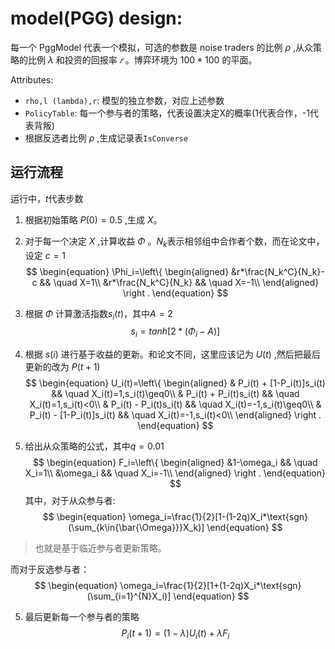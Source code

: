 # model(PGG) design:

每一个 PggModel 代表一个模拟，可选的参数是 noise traders 的比例 $\rho$ ,从众策略的比例 $\lambda$ 和投资的回报率 $𝑟$
。博弈环境为 $100*100$ 的平面。

Attributes:

- `rho,l (lambda),r`: 模型的独立参数，对应上述参数
- `PolicyTable`: 每一个参与者的策略，代表设置决定X的概率(1代表合作，-1代表背叛)
- 根据反选者比例 $\rho$ ,生成记录表`IsConverse`

## 运行流程

运行中，$t$代表步数

1. 根据初始策略 $P(0)=0.5$ ,生成 $X$。

2. 对于每一个决定 $X$ ,计算收益 $\Phi$ 。$N_k$表示相邻组中合作者个数，而在论文中，设定 $c=1$
   $$
   \begin{equation}
   \Phi_i=\left\{
   \begin{aligned}
   &r*\frac{N_k^C}{N_k}-c && \quad X=1\\
   &r*\frac{N_k^C}{N_k} && \quad X=-1\\
   \end{aligned}
   \right
   .
   \end{equation}
   $$

3. 根据 $\Phi$ 计算激活指数$s_i(t)$，其中$A=2$
   $$
   \begin{equation}
   s_i=tanh[2*(\Phi_i-A)]
   \end{equation}
   $$

4. 根据 $s(i)$ 进行基于收益的更新。和论文不同，这里应该记为 $U(t)$ ,然后把最后更新的改为 $P(t+1)$
   $$
   \begin{equation}
   U_i(t)=\left\{
   \begin{aligned}
   & P_i(t) + [1-P_i(t)]s_i(t) && \quad X_i(t)=1,s_i(t)\geq0\\
   & P_i(t) + P_i(t)s_i(t) && \quad X_i(t)=1,s_i(t)<0\\
   & P_i(t) - P_i(t)s_i(t) && \quad X_i(t)=-1,s_i(t)\geq0\\
   & P_i(t) - [1-P_i(t)]s_i(t) && \quad X_i(t)=-1,s_i(t)<0\\
   \end{aligned}
   \right
   .
   \end{equation}
   $$

5. 给出从众策略的公式，其中$q=0.01$
   $$
   \begin{equation}
   F_i=\left\{
   \begin{aligned}
   &1-\omega_i && \quad X_i=1\\
   &\omega_i && \quad X_i=-1\\
   \end{aligned}
   \right
   .
   \end{equation}
   $$
   其中，对于从众参与者:
   $$
   \begin{equation}
   \omega_i=\frac{1}{2}[1-(1-2q)X_i*\text{sgn}(\sum_{k\in{\bar{\Omega}}}X_k)]
   \end{equation}
   $$

> 也就是基于临近参与者更新策略。

而对于反选参与者：
$$
\begin{equation}
\omega_i=\frac{1}{2}[1+(1-2q)X_i*\text{sgn}(\sum_{i=1}^{N}X_i)]
\end{equation}
$$

5. 最后更新每一个参与者的策略
   $$
   P_i(t+1)=(1-\lambda)U_i(t)+\lambda F_i
   $$

